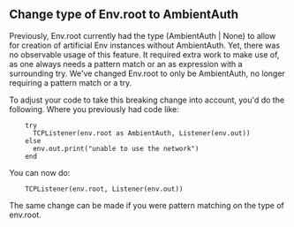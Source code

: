 ## Change type of Env.root to AmbientAuth

Previously, Env.root currently had the type (AmbientAuth | None) to allow for creation of artificial Env instances without AmbientAuth. Yet, there was no observable usage of this feature. It required extra work to make use of, as one always needs a pattern match or an as expression with a surrounding try. We've changed Env.root to only be AmbientAuth, no longer requiring a pattern match or a try.

To adjust your code to take this breaking change into account, you'd do the following. Where you previously had code like:

```pony
    try
      TCPListener(env.root as AmbientAuth, Listener(env.out))
    else
      env.out.print("unable to use the network")
    end
```

You can now do:

```pony
    TCPListener(env.root, Listener(env.out))
```

The same change can be made if you were pattern matching on the type of env.root.
